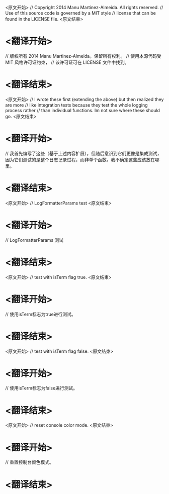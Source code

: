 
<原文开始>
// Copyright 2014 Manu Martinez-Almeida. All rights reserved.
// Use of this source code is governed by a MIT style
// license that can be found in the LICENSE file.
<原文结束>

# <翻译开始>
// 版权所有 2014 Manu Martinez-Almeida。保留所有权利。
// 使用本源代码受 MIT 风格许可证约束，
// 该许可证可在 LICENSE 文件中找到。
# <翻译结束>


<原文开始>
	// I wrote these first (extending the above) but then realized they are more
	// like integration tests because they test the whole logging process rather
	// than individual functions.  Im not sure where these should go.
<原文结束>

# <翻译开始>
// 我首先编写了这些（基于上述内容扩展），但随后意识到它们更像是集成测试，因为它们测试的是整个日志记录过程，而非单个函数。我不确定这些应该放在哪里。
# <翻译结束>


<原文开始>
// LogFormatterParams test
<原文结束>

# <翻译开始>
// LogFormatterParams 测试
# <翻译结束>


<原文开始>
// test with isTerm flag true.
<原文结束>

# <翻译开始>
// 使用isTerm标志为true进行测试。
# <翻译结束>


<原文开始>
// test with isTerm flag false.
<原文结束>

# <翻译开始>
// 使用isTerm标志为false进行测试。
# <翻译结束>


<原文开始>
// reset console color mode.
<原文结束>

# <翻译开始>
// 重置控制台颜色模式。
# <翻译结束>

